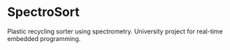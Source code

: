 # SpectroSort
Plastic recycling sorter using spectrometry. University project for real-time embedded programming.
